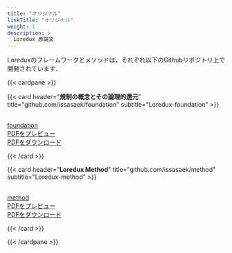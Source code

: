 ```yaml
---
title: "オリジナル"
linkTitle: "オリジナル"
weight: 1
description: >
  Loredux 原論文
---
```


Loreduxのフレームワークとメソッドは，それぞれ以下のGithubリポジトリ上で開発されています．

{{< cardpane >}}

{{< card header="**規制の概念とその論理的還元**" title="github.com/issasaek/foundation" subtitle="Loredux-foundation" >}}

<br>

<div class="mx-auto">
	<a class="btn btn-lg btn-primary mr-3 mb-4" href="https://github.com/issasaek/foundation">
		foundation <i class="fab fa-github ml-2 "></i>
	</a>
</div>

<div class="mx-auto">
	<a class="btn btn-lg btn-light mr-3 mb-4" href="https://issasaek.github.io/foundation/foundation.pdf">
		PDFをプレビュー <i class="fa-solid fa-file-pdf ml-2 "></i>
	</a>
</div>

<div class="mx-auto">
	<a class="btn btn-lg btn-light mr-3 mb-4" href="https://github.com/issasaek/foundation/releases">
		PDFをダウンロード <i class="fa-solid fa-download ml-2 "></i>
	</a>
</div>

{{< /card >}}

{{< card header="**Loredux Method**" title="github.com/issasaek/method" subtitle="Loredux-method" >}}

<br>

<div class="mx-auto">
	<a class="btn btn-lg btn-primary mr-3 mb-4" href="https://github.com/issasaek/method">
		method <i class="fab fa-github ml-2 "></i>
	</a>
</div>

<div class="mx-auto">
	<a class="btn btn-lg btn-light mr-3 mb-4" href="https://issasaek.github.io/method/method.pdf">
		PDFをプレビュー <i class="fa-solid fa-file-pdf ml-2 "></i>
	</a>
</div>

<div class="mx-auto">
	<a class="btn btn-lg btn-light mr-3 mb-4" href="https://github.com/issasaek/method/releases">
		PDFをダウンロード <i class="fa-solid fa-download ml-2 "></i>
	</a>
</div>

{{< /card >}}

{{< /cardpane >}}
